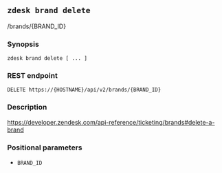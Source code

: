 ## `zdesk brand delete`

/brands/{BRAND_ID}

### Synopsis

    zdesk brand delete [ ... ]

### REST endpoint

    DELETE https://{HOSTNAME}/api/v2/brands/{BRAND_ID}

### Description

https://developer.zendesk.com/api-reference/ticketing/brands#delete-a-brand

### Positional parameters

* `BRAND_ID`

